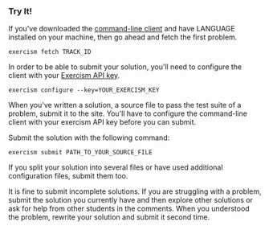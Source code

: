 ### Try It!

If you've downloaded the [command-line client](/clients/cli) and have LANGUAGE installed
on your machine, then go ahead and fetch the first problem.

```plain
exercism fetch TRACK_ID
```

In order to be able to submit your solution, you'll need to configure the client with your
[Exercism API key](/account/key).

```plain
exercism configure --key=YOUR_EXERCISM_KEY
```

When you've written a solution, a source file to pass the test suite of a problem, submit it to the site.
You'll have to configure the command-line client with your exercism API key before you can submit.

Submit the solution with the following command:

```plain
exercism submit PATH_TO_YOUR_SOURCE_FILE
```

If you split your solution into several files or have used additional configuration files, submit them too.

It is fine to submit incomplete solutions. If you are struggling with a problem, submit the solution you currently
have and then explore other solutions or ask for help from other students in the comments. When you understood the
problem, rewrite your solution and submit it second time.
